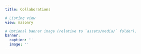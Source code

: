 ```yaml
---
title: Collaborations

# Listing view
view: masonry

# Optional banner image (relative to `assets/media/` folder).
banner:
  caption: ''
  image: ''
---
```



